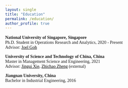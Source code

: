 ```yaml
---
layout: single
title: "Education"
permalink: /education/
author_profile: true
---
```

<br>
<body style="font-family: Time New Roman;">

<p style="margin-top: -1em;">
	<b>National University of Singapore, Singapore</b><br>
	Ph.D. Student in Operations Research and Analytics, 2020 - Present<br>
	Advisor: <a href="https://www.joelgoh.net/" target="_blank" style="color: black">Joel Goh</a>  
</p>
       
<p>
	<b>University of Science and Technology of China, China</b><br>
	Master in Management Science and Engineering, 2021  <br>
	Advisor: <a href="https://www.wi.tum.de/tum-campus-heilbronn/center-for-digital-transformation/prof-dr-xie/" target="_blank" style="color: black">Jingui Xie</a>,  <a href="https://sites.google.com/site/zhengzhichao1985/home" target="_blank" style="color: black">Zhichao Zheng</a> (external)  
</p>      
   
<p>
	<b>Jiangnan University, China</b><br>
	Bachelor in Industrial Engineering, 2016
</p>

</body>